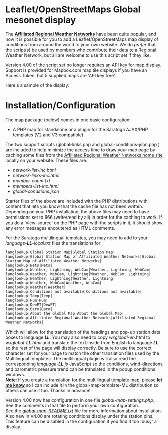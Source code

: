 # Leaflet/OpenStreetMaps Global mesonet display

The **[Affiliated Regional Weather Networks](https://www.northamericanweather.net/)** have been quite popular, and now it is possible for you to add a Leaflet/OpenStreetMaps map display of conditions from around the world to your own website. We do _prefer_ that the script(s) be used by members who contribute their data to a Regional Weather Network, but all are welcome to use this script set if they like.  

Version 4.00 of the script set no longer requires an API key for map display. Support is provided for Mapbox.com map tile displays if you have an Access Token, but 5 supplied maps are 'API key free'.

Here's a sample of the display:

# Installation/Configuration

The map package (below) comes in one basic configuration:

*   A PHP map for standalone or a plugin for the Saratoga AJAX/PHP templates (V2 and V3 compatible)

The two support scripts (global-links.php and global-conditions-json.php ) are included to help minimize the access time to draw your map page by caching some files from the [Affiliated Regional Weather Networks home site](https://www.northamericanweather.net/) locally on your website. These files are:

*   _network-list-inc.html_
*   _network-links-inc.html_
*   _member-count.txt_
*   _members-list-inc.html_
*   _global-conditions.json_

Starter files of the above are included with the PHP distributions with content that lets you know that the cache file has not been written. Depending on your PHP installation, the above files may need to have permissions set to 666 (write/read by all) in order for the caching to work. If you do a 'view-source' on the PHP page with the scripts in it, it should show any error messages encoutered as HTML comments.

For the Saratoga multilingual templates, you may need to add to your _language-**LL**-local.txt_ files the translations for:

```
langlookup|Global Station Map|Global Station Map|  
langlookup|Global Station Map of Affiliated Weather Networks|Global Station Map of Affiliated Weather Networks|  
langlookup|Nets|Nets|  
langlookup|Weather, Lightning, WebCam|Weather, Lightning, WebCam|  
langlookup|Weather, WebCam, Lightning|Weather, WebCam, Lightning|  
langlookup|Weather, Lightning|Weather, Lightning|  
langlookup|Weather, WebCam|Weather, WebCam|  
langlookup|Weather|Weather|  
langlookup|Conditions not available|Conditions not available|  
langlookup|Temp|Temp|  
langlookup|Hum|Hum|  
langlookup|DewPT|DewPT|  
langlookup|Baro|Baro|  
langlookup|About the Global Map|About the Global Map|  
langlookup|Affiliated Regional Weather Networks|Affiliated Regional Weather Networks|  
```

Which will allow for the translation of the headings and pop-up station data boxes to language _**LL**_. You may also need to copy _wxglobal-en_.html to _wxglobal-**LL**.html_ and translate the text inside from English to language _**LL**_ so the rest of the page will display correctly. Be sure to use the correct character set for your page to match the other translation files used by the Multilingual templates. The multilingual plugin will also read the corresponding _language-**LL**.js_ JavaScript so the conditions, wind-directions and barometric pressure trend can be translated in the popup conditions windows.  
**Note**: if you create a translation for the multilingual template map, please **[let me know](/contact.php)** so I can include it in the global-map-template-ML distribution so others can use it too. Thanks in advance!

Version 4.00 now has configuration in one file _global-map-settings.php_. See the comments in that file to perform your own configuration.  
See the [_global-map-README.txt_](global-map-README.txt) file for more information about installation.  
Also new in V4.00 are rotating conditions display under the station pins. This feature can be disabled in the configuration if you find it too 'busy' a display.
